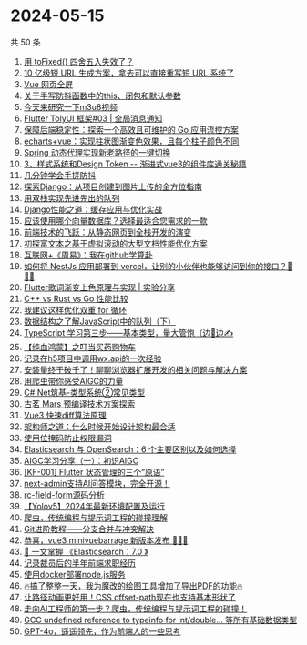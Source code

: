 # 2024-05-15

共 50 条

<!-- BEGIN JUEJIN -->
<!-- 最后更新时间 2024-05-15 00:01:17 +0800 -->
1. [用 toFixed() 四舍五入失效了？](https://juejin.cn/post/7367562745854312457)
1. [10 亿级短 URL 生成方案，拿去可以直接重写短 URL 系统了](https://juejin.cn/post/7367635686936559667)
1. [Vue 网页全屏](https://juejin.cn/post/7367552374334177331)
1. [关于手写防抖函数中的this、闭包和默认参数](https://juejin.cn/post/7367577126857097250)
1. [今天来研究一下m3u8视频](https://juejin.cn/post/7368156123990540339)
1. [Flutter TolyUI 框架#03 | 全局消息通知](https://juejin.cn/post/7367724476748693504)
1. [保障后端稳定性：探索一个高效且可维护的 Go 应用流控方案](https://juejin.cn/post/7368052129904820265)
1. [echarts+vue：实现柱状图渐变色效果，且每个柱子颜色不同](https://juejin.cn/post/7367542526179491903)
1. [Spring 动态代理实现新老路径的一键切换](https://juejin.cn/post/7367286576127262732)
1. [3、样式系统和Design Token -- 渐进式vue3的组件库通关秘籍](https://juejin.cn/post/7367344206656536610)
1. [几分钟学会手搓防抖](https://juejin.cn/post/7367298026656792603)
1. [探索Django：从项目创建到图片上传的全方位指南](https://juejin.cn/post/7367306429055598607)
1. [用双栈实现先进先出的队列](https://juejin.cn/post/7367611991362306100)
1. [Django性能之道：缓存应用与优化实战](https://juejin.cn/post/7367542526179967039)
1. [应该使用哪个向量数据库？选择最适合您需求的一款](https://juejin.cn/post/7367236229291802650)
1. [前端技术的飞跃：从静态网页到全栈开发的演变](https://juejin.cn/post/7367278179784359990)
1. [初探富文本之基于虚拟滚动的大型文档性能优化方案](https://juejin.cn/post/7368372944584294441)
1. [互联网+《周易》：我在github学算卦](https://juejin.cn/post/7367659849101312015)
1. [如何将 NestJs 应用部署到 vercel，让别的小伙伴也能够访问到你的接口？🐳🐳🐳](https://juejin.cn/post/7367676494976106506)
1. [Flutter歌词渐变上色原理与实现 | 实验分享](https://juejin.cn/post/7367620233140207627)
1. [C++ vs Rust vs Go 性能比较](https://juejin.cn/post/7367298026656448539)
1. [我建议这样优化双重 for 循环](https://juejin.cn/post/7368640074383065139)
1. [数据结构之了解JavaScript中的队列（下）](https://juejin.cn/post/7367630980943233062)
1. [TypeScript 学习第三步——基本类型，量大管饱（边🦑边✍️](https://juejin.cn/post/7367568884197802047)
1. [【纯血鸿蒙】之叮当买药购物车](https://juejin.cn/post/7367620055319035943)
1. [记录在h5项目中调用wx.api的一次经验](https://juejin.cn/post/7367549541958697012)
1. [安装量终于破千了！聊聊浏览器扩展开发的相关问题与解决方案](https://juejin.cn/post/7367778766985068607)
1. [用爬虫带你感受AIGC的力量](https://juejin.cn/post/7367562745854984201)
1. [C#.Net筑基-类型系统②常见类型](https://juejin.cn/post/7367204737375223844)
1. [古茗 Mars 预编译技术方案探索](https://juejin.cn/post/7367722307203448870)
1. [Vue3 快速diff算法原理](https://juejin.cn/post/7367611991361814580)
1. [架构师之道：什么时候开始设计架构最合适](https://juejin.cn/post/7367676494976860170)
1. [使用位掩码防止权限漏洞](https://juejin.cn/post/7367658043439530036)
1. [Elasticsearch 与 OpenSearch：6 个主要区别以及如何选择](https://juejin.cn/post/7367658043440152628)
1. [AIGC学习分享（一）：初识AIGC](https://juejin.cn/post/7367607757208911906)
1. [[KF-001] Flutter 状态管理的三个“原语”](https://juejin.cn/post/7367630980943642662)
1. [next-admin支持AI问答模块，完全开源！](https://juejin.cn/post/7367724476747759616)
1. [rc-field-form源码分析](https://juejin.cn/post/7367644434983321638)
1. [【Yolov5】2024年最新环境配置及运行](https://juejin.cn/post/7367630980943593510)
1. [爬虫，传统编程与提示词工程的碰撞理解](https://juejin.cn/post/7367577126855671842)
1. [Git进阶教程——分支合并与冲突解决](https://juejin.cn/post/7367344206657404962)
1. [恭喜，vue3 minivuebarrage 新版本发布 🎁🎁🎁](https://juejin.cn/post/7368107542163980322)
1. [🌟  一文掌握 《Elasticsearch：7.0 》](https://juejin.cn/post/7367635686937198643)
1. [记录裁员后的半年前端求职经历](https://juejin.cn/post/7368288987641774120)
1. [使用docker部署node.js服务](https://juejin.cn/post/7367630980944035878)
1. [🔥搞了整整一天，我为魔改的绘图工具增加了导出PDF的功能🔥](https://juejin.cn/post/7367778766984413247)
1. [让路径动画更好用！CSS offset-path现在也支持基本形状了](https://juejin.cn/post/7367700473996591116)
1. [走向AI工程师的第一步？爬虫，传统编程与提示词工程的碰撞！](https://juejin.cn/post/7367620233140043787)
1. [GCC undefined reference to typeinfo for int/double… 等所有基础数据类型](https://juejin.cn/post/7367569647351578651)
1. [GPT-4o，遥遥领先，作为前端人的一些思考](https://juejin.cn/post/7368421137917788198)
<!-- END JUEJIN -->